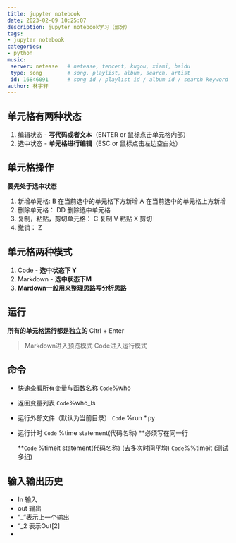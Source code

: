 ```yaml
---
title: jupyter notebook
date: 2023-02-09 10:25:07
description: jupyter notebook学习（部分）
tags:
- jupyter notebook
categories:
- python
music:
 server: netease   # netease, tencent, kugou, xiami, baidu
 type: song        # song, playlist, album, search, artist
 id: 16846091      # song id / playlist id / album id / search keyword
author: 林宇轩
---
```


## 单元格有两种状态

1. 编辑状态 - **写代码或者文本**（ENTER or 鼠标点击单元格内部）
2. 选中状态 - **单元格进行编辑**（ESC or 鼠标点击左边空白处）

## 单元格操作

**要先处于选中状态**   

1. 新增单元格:
   B 在当前选中的单元格下方新增
   A 在当前选中的单元格上方新增
2. 删除单元格：
   DD 删除选中单元格
3. 复制，粘贴，剪切单元格：
   C 复制
   V 粘贴
   X 剪切
4. 撤销：
   Z

## 单元格两种模式

1. Code - **选中状态下 Y**
2. Markdown  - **选中状态下M**
3. **Mardown一般用来整理思路写分析思路**

## 运行

**所有的单元格运行都是独立的**
Cltrl + Enter

> Markdown进入预览模式 Code进入运行模式

## 命令

- 快速查看所有变量与函数名称
  `Code`%who 
- 返回变量列表
  `Code`%who_ls
- 运行外部文件（默认为当前目录）
  `Code` %run *.py
- 运行计时
  `Code` %time statement(代码名称)   **必须写在同一行
  
  **`Code` %timeit statement(代码名称)  (去多次时间平均)
  `Code`%%timeit (测试多组) 

## 输入输出历史

- In 输入
- out 输出
- “_”表示上一个输出
- “_2 表示Out[2]
- 

